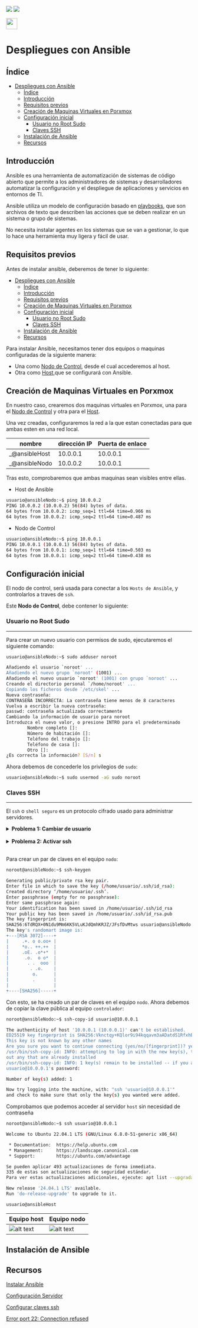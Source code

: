 ![](https://github.com/jcorvid509/.resGen/blob/main/_bannerD.png#gh-dark-mode-only)
![](https://github.com/jcorvid509/.resGen/blob/main/_bannerL.png#gh-light-mode-only)

<a href="/README.md"><img src="https://github.com/jcorvid509/.resGen/blob/main/_home.svg" width="30"></a>

# Despliegues con Ansible

## Índice
- [Despliegues con Ansible](#despliegues-con-ansible)
  - [Índice](#índice)
  - [Introducción](#introducción)
  - [Requisitos previos](#requisitos-previos)
  - [Creación de Maquinas Virtuales en Porxmox](#creación-de-maquinas-virtuales-en-porxmox)
  - [Configuración inicial](#configuración-inicial)
    - [Usuario no Root Sudo](#usuario-no-root-sudo)
    - [Claves SSH](#claves-ssh)
  - [Instalación de Ansible](#instalación-de-ansible)
  - [Recursos](#recursos)

## Introducción

Ansible es una herramienta de automatización de sistemas de código abierto que permite a los administradores de sistemas y desarrolladores automatizar la configuración y el despliegue de aplicaciones y servicios en entornos de TI.

Ansible utiliza un modelo de configuración basado en [playbooks](#playbooks), que son archivos de texto que describen las acciones que se deben realizar en un sistema o grupo de sistemas.

No necesita instalar agentes en los sistemas que se van a gestionar, lo que lo hace una herramienta muy ligera y fácil de usar.

## Requisitos previos

Antes de instalar ansible, deberemos de tener lo siguiente:

- [Despliegues con Ansible](#despliegues-con-ansible)
  - [Índice](#índice)
  - [Introducción](#introducción)
  - [Requisitos previos](#requisitos-previos)
  - [Creación de Maquinas Virtuales en Porxmox](#creación-de-maquinas-virtuales-en-porxmox)
  - [Configuración inicial](#configuración-inicial)
    - [Usuario no Root Sudo](#usuario-no-root-sudo)
    - [Claves SSH](#claves-ssh)
  - [Instalación de Ansible](#instalación-de-ansible)
  - [Recursos](#recursos)

Para instalar Ansible, necesitamos tener dos equipos o maquinas configuradas de la siguiente manera:
- Una como [Nodo de Control](#nodo-de-control-de-ansible), desde el cual accederemos al host.
- Otra como [Host](#hosts-de-ansible),que se configurará con Ansible.

## Creación de Maquinas Virtuales en Porxmox

En nuestro caso, crearemos dos maquinas virtuales en Porxmox, una para el [Nodo de Control](#nodo-de-control-de-ansible) y otra para el [Host](#hosts-de-ansible).

Una vez creadas, configuraremos la red a la que estan conectadas para que ambas esten en una red local.

| nombre | dirección IP | Puerta de enlace |
| -- | -- | -- |
| _@ansibleHost | 10.0.0.1 | 10.0.0.1 |
| _@ansibleNodo | 10.0.0.2 | 10.0.0.1 |

Tras esto, comprobaremos que ambas maquinas sean visibles entre ellas.

- Host de Ansible

```bash
usuario@ansibleNodo:~$ ping 10.0.0.2
PING 10.0.0.2 (10.0.0.2) 56(84) bytes of data.
64 bytes from 10.0.0.2: icmp_seq=1 ttl=64 time=0.966 ms
64 bytes from 10.0.0.2: icmp_seq=2 ttl=64 time=0.487 ms
```

- Nodo de Control

```bash
usuario@ansibleNodo:~$ ping 10.0.0.1
PING 10.0.0.1 (10.0.0.1) 56(84) bytes of data.
64 bytes from 10.0.0.1: icmp_seq=1 ttl=64 time=0.503 ms
64 bytes from 10.0.0.1: icmp_seq=2 ttl=64 time=0.438 ms
```

## Configuración inicial

El nodo de control, será usada para conectar a los `Hosts de Ansible`, y controlarlos a traves de `ssh`.

Este **Nodo de Control**, debe contener lo siguiente:

### Usuario no Root Sudo
---

Para crear un nuevo usuario con permisos de sudo, ejecutaremos el siguiente comando:

```bash
usuario@ansibleNodo:~$ sudo adduser noroot

Añadiendo el usuario `noroot' ...
Añadiendo el nuevo grupo `noroot' (1001) ...
Añadiendo el nuevo usuario `noroot' (1001) con grupo `noroot' ...
Creando el directorio personal `/home/noroot' ...
Copiando los ficheros desde `/etc/skel' ...
Nueva contraseña:
CONTRASEÑA INCORRECTA: La contraseña tiene menos de 8 caracteres
Vuelva a escribir la nueva contraseña:
passwd: contraseña actualizada correctamente
Cambiando la información de usuario para noroot
Introduzca el nuevo valor, o presione INTRO para el predeterminado
        Nombre completo []:
        Número de habitación []:
        Teléfono del trabajo []:
        Teléfono de casa []:
        Otro []:
¿Es correcta la información? [S/n] s
```
Ahora debemos de concederle los privilegios de `sudo`:

```bash
usuario@ansibleNodo:~$ sudo usermod -aG sudo noroot
```

### Claves SSH
---

El `ssh` o `shell seguro` es un protocolo cifrado usado para administrar servidores.

<details close>
<summary><b>Problema 1: Cambiar de usuario</b></summary>
<br>

Antes de realizar ninguna tera, iniciaremos sesión como `noroot` para generar una clave SSH:

```bash
usuario@ansibleNodo:~$ su noroot
noroot@ansibleNodo:~$
```
</details>

<br>

<details close>
<summary><b>Problema 2: Activar ssh</b></summary>
<br>

En el equipo `host`, hemos de activar el servicio `ssh` y habilitar el puerto 22:

```bash
usuario@ansibleHost:~$ sudo apt-get update

usuario@ansibleHost:~$ sudo apt-get install openssh-server

usuario@ansibleHost:~$ sudo ufw allow 22
```
</details>
<br>

Para crear un par de claves en el equipo `nodo`:

```bash
noroot@ansibleNodo:~$ ssh-keygen

Generating public/private rsa key pair.
Enter file in which to save the key (/home/usuario/.ssh/id_rsa):
Created directory ‘/home/usuario/.ssh’.
Enter passphrase (empty for no passphrase):
Enter same passphrase again:
Your identification has been saved in /home/usuario/.ssh/id_rsa
Your public key has been saved in /home/usuario/.ssh/id_rsa.pub
The key fingerprint is:
SHA256:6TdRQX+0N1du9Mm6KK5VLuKJdQmhKRJZ/JFsfDvMtws usuario@ansibleNodo
The key's randomart image is:
+---[RSA 3072]----+
|     .+. o o.oo+ |
|     *o.. ++.++  |
|     .oE. .o*+*  |
|      .o.  o o*  |
|       . .  ooo  |
|        . .o.    |
|         o.      |
|         .       |
|                 |
+----[SHA256]-----+
```

Con esto, se ha creado un par de claves en el equipo `nodo`. Ahora debemos de copiar la clave pública al equipo `controlador`:

```bash
noroot@ansibleNodo:~$ ssh-copy-id usuario@10.0.0.1

The authenticity of host '10.0.0.1 (10.0.0.1)' can't be established.
ED25519 key fingerprint is SHA256:Vknctqy+KQlor9i94kqqavm3aADatdS1RfxhEs++JzQ.
This key is not known by any other names
Are you sure you want to continue connecting (yes/no/[fingerprint])? yes
/usr/bin/ssh-copy-id: INFO: attempting to log in with the new key(s), to filter
out any that are already installed
/usr/bin/ssh-copy-id: INFO: 1 key(s) remain to be installed -- if you are prompted now it is to install the new keys
usuario@10.0.0.1's password:

Number of key(s) added: 1

Now try logging into the machine, with: "ssh 'usuario@10.0.0.1'"
and check to make sure that only the key(s) you wanted were added.
```

Comprobamos que podemos acceder al servidor `host` sin necesidad de contraseña

```bash
noroot@ansibleNodo:~$ ssh usuario@10.0.0.1

Welcome to Ubuntu 22.04.1 LTS (GNU/Linux 6.8.0-51-generic x86_64)

 * Documentation:  https://help.ubuntu.com
 * Management:     https://landscape.canonical.com
 * Support:        https://ubuntu.com/advantage

Se pueden aplicar 493 actualizaciones de forma inmediata.
335 de estas son actualizaciones de seguridad estándar.
Para ver estas actualizaciones adicionales, ejecute: apt list --upgradable

New release '24.04.1 LTS' available.
Run 'do-release-upgrade' to upgrade to it.

usuario@ansibleHost
```

| Equipo host | Equipo nodo |
|--|--|
|![alt text](.res/image-1.png)|![alt text](.res/image.png)|

## Instalación de Ansible

## Recursos

[Instalar Ansible](https://www.digitalocean.com/community/tutorials/how-to-install-and-configure-ansible-on-ubuntu-20-04-es)

[Configuración Servidor](https://www.digitalocean.com/community/tutorials/initial-server-setup-with-ubuntu-20-04-es)

[Configurar claves ssh](https://www.digitalocean.com/community/tutorials/how-to-set-up-ssh-keys-on-ubuntu-20-04-es)

[Error port 22: Connection refused](https://askubuntu.com/questions/218344/why-am-i-getting-a-port-22-connection-refused-error)

